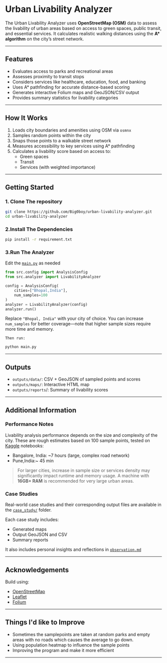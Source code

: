 # Urban Livability Analyzer

The Urban Livability Analyzer uses **OpenStreetMap (OSM)** data to assess the livability of urban areas based on access to green spaces, public transit,
and essential services. It calculates realistic walking distances using the **A\* algorithm** on the city’s street network.

---

## Features

-   Evaluates access to parks and recreational areas
-   Assesses proximity to transit stops
-   Considers services like healthcare, education, food, and banking
-   Uses A\* pathfinding for accurate distance-based scoring
-   Generates interactive Folium maps and GeoJSON/CSV output
-   Provides summary statistics for livability categories

---

## How It Works

1. Loads city boundaries and amenities using OSM via `osmnx`
2. Samples random points within the city
3. Snaps those points to a walkable street network
4. Measures accessibility to key services using A\* pathfinding
5. Calculates a livability score based on access to:
    - Green spaces
    - Transit
    - Services (with weighted importance)

---

## Getting Started

### 1. Clone The repository

```bash
git clone https://github.com/Big0boy/urban-livability-analyzer.git
cd urban-livability-analyzer
```

### 2.Install The Dependencies

```bash
pip install -r requirement.txt

```

### 3.Run The Analyzer

Edit the [`main.py`](main.py) as needed

```python
from src.config import AnalysisConfig
from src.analyzer import LivabilityAnalyzer

config = AnalysisConfig(
    cities=["Bhopal,India"],
    num_samples=100
)
analyzer = LivabilityAnalyzer(config)
analyzer.run()
```

Replace `"Bhopal, India"` with your city of choice. You can increase `num_samples` for better coverage—note that higher sample sizes require more time and memory.

`Then run:`

```bash
python main.py
```

---

## Outputs

-   `outputs/data/`: CSV + GeoJSON of sampled points and scores
-   `outputs/maps/`: Interactive HTML map
-   `outputs/reports`/: Summary of livability scores

---

## Additional Information

### Performance Notes

Livability analysis performance depends on the size and complexity of the city. These are rough estimates based on 100 sample points, tested on [Kaggle](www.kaggle.com) notebooks:

-   Bangalore, India: ~7 hours (large, complex road network)
-   Pune,India:~ 45 min

> For larger cities, increase in sample size or services density may significantly impact runtime and memory usage. A machine with **16GB+ RAM** is recommended for very large urban areas.

### Case Studies

Real-world case studies and their corresponding output files are available in the [`case_study/`](case_study/) folder.

Each case study includes:

-   Generated maps
-   Output GeoJSON and CSV
-   Summary reports

It also includes personal insights and reflections in [`observation.md`](case_study/observation.md)

---

## Acknowledgements

Build using:

-   [OpenStreetMap](https://www.openstreetmap.org/)
-   [Leaflet](https://leafletjs.com/)
-   [Folium](https://python-visualization.github.io/folium/)

---

## Things I'd like to Improve

-   Sometimes the samplepoints are taken at random parks and empty areas with no roads which causes the average to go down.
-   Using population heatmap to influence the sample points
-   Improving the program and make it more efficient

---
